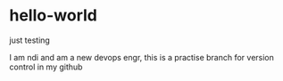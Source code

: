 # hello-world
just testing 

I am ndi and am a new devops engr, this is a practise branch for version control in my github
